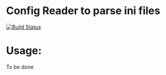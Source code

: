 # Config Reader to parse ini files
[![Build Status](https://secure.travis-ci.org/jayzeng/ConfigReader.png)](http://travis-ci.org/jayzeng/ConfigReader)

Usage:
====
To be done
